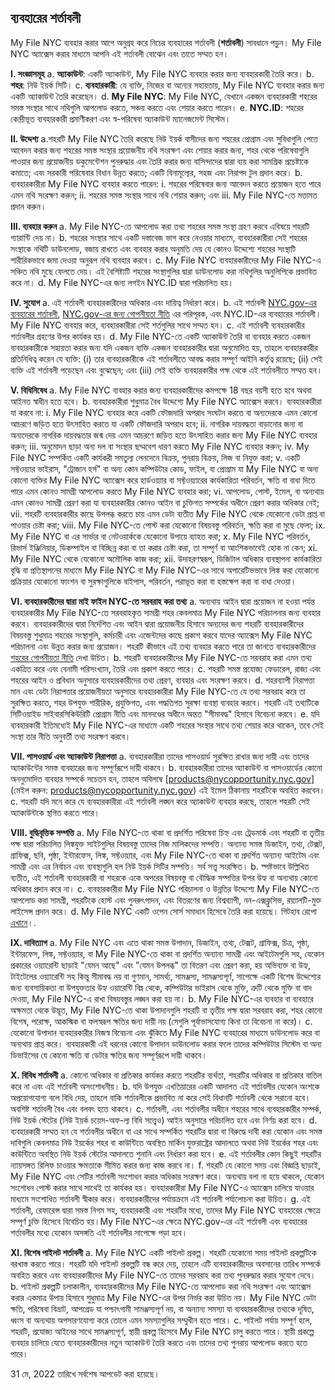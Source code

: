## ব্যবহারের শর্তাবলী

My File NYC ব্যবহার করার আগে অনুগ্রহ করে নিচের ব্যবহারের শর্তাবলী (**শর্তাবলী**) সাবধানে পড়ুন। My File NYC অ্যাক্সেস করার মাধ্যমে আপনি এই শর্তাবলী বোঝেন এবং তাতে সম্মত হন।

**I. সংজ্ঞাসমূহ**
a. **অ্যাকাউন্ট**: একটি অ্যাকাউন্ট, My File NYC ব্যবহার করার জন্য ব্যবহারকারী তৈরি করে।
b. **শহর**: নিউ ইয়র্ক সিটি।
c. **ব্যবহারকারী**: যে ব্যক্তি, নিজের বা অন্যের সহায়তায়, My File NYC ব্যবহার করার জন্য একটি অ্যাকাউন্ট তৈরি করেছেন।
d. **My File NYC**: My File NYC, যেখানে একজন ব্যবহারকারী শহরের সমস্ত সংস্থার সাথে নথিগুলি আপলোড করতে, সঞ্চয় করতে এবং শেয়ার করতে পারেন।
e. **NYC.ID**: শহরের কেন্দ্রীভূত ব্যবহারকারী প্রমাণীকরণ এবং স্ব-পরিষেবা অ্যাকাউন্ট ম্যানেজমেন্ট সিস্টেম।

**II. উদ্দেশ্য**
a.শহরটি My File NYC তৈরি করেছে নিউ ইয়র্ক বাসীদের জন্য শহরের প্রোগ্রাম এবং সুবিধাগুলি পেতে আবেদন করার জন্য শহরের সমস্ত সংস্থার প্রয়োজনীয় নথি সংরক্ষণ এবং শেয়ার করার জন্য, শহর থেকে পরিষেবাগুলি পাওয়ার জন্য প্রয়োজনীয় ডকুমেন্টেশন পুনরুদ্ধার এবং তৈরি করার জন্য বাসিন্দাদের দ্বারা ব্যয় করা সামগ্রিক প্রচেষ্টাকে কমাতে; এবং সরকারী পরিষেবার বিধান উন্নত করতে; একটি বিনামূল্যের, সহজ এবং নিরাপদ টুল প্রদান করে।
b. ব্যবহারকারীরা My File NYC ব্যবহার করতে পারেন:
i. শহরের পরিষেবার জন্য আবেদন করতে প্রয়োজন হতে পারে এমন নথি সংরক্ষণ করুন;
ii. শহরের সমস্ত সংস্থার সাথে নথি শেয়ার করুন; এবং
iii. My File NYC-তে মতামত প্রদান করুন।

**III. ব্যবহার করুন**
a. My File NYC-তে আপলোড করা তথ্য শহরের সমস্ত সংস্থা গ্রহণ করবে এবিষয়ে শহরটি গ্যারান্টি দেয় না।
b. শহরের সংস্থার সাথে একটি দস্তাবেজ ভাগ করে নেওয়ার মাধ্যমে, ব্যবহারকারীরা সেই শহরের সংস্থাকে নথিটি ডাউনলোড, বজায় রাখতে এবং ব্যবহার করার অনুমতি দেয় যে কোনও উদ্দেশ্যে শহরের সংস্থাটি শারীরিকভাবে জমা দেওয়া অনুরূপ নথি ব্যবহার করবে।
c. My File NYC ব্যবহারকারীদের My File NYC-এ সঞ্চিত নথি মুছে ফেলতে দেয়। এই বৈশিষ্ট্যটি শহরের সংস্থাগুলির দ্বারা ডাউনলোড করা নথিগুলির অনুলিপিকে প্রভাবিত করে না।
d. My File NYC-এর জন্য লগইন NYC.ID দ্বারা পরিচালিত হয়।

**IV. সুযোগ**
a. এই শর্তাবলী ব্যবহারকারীদের অধিকার এবং দায়িত্ব নির্ধারণ করে।
b. এই শর্তাবলী [NYC.gov-এর ব্যবহারের শর্তাবলী](https://www1.nyc.gov/home/terms-of-use.page), [NYC.gov-এর জন্য গোপনীয়তা নীতি](https://www1.nyc.gov/home/privacy-policy.page) এর পরিপূরক, এবং NYC.ID-এর ব্যবহারের শর্তাবলী। My File NYC ব্যবহার করে, ব্যবহারকারীরা সেই শর্তগুলির সাথে সম্মত হন।
c. এই শর্তাবলী ব্যবহারকারীর শর্তাবলীর গ্রহণের উপর কার্যকর হয়।
d. My File NYC-তে একটি অ্যাকাউন্ট তৈরি বা ব্যবহার করতে একজন ব্যবহারকারীকে সহায়তা করার জন্য যদি একজন ব্যক্তি একজন ব্যবহারকারীর দ্বারা অনুমোদিত হয়, তাহলে ব্যবহারকারীর প্রতিনিধিত্ব করেন যে ব্যক্তি: (i) তার ব্যবহারকারীকে এই শর্তাবলীতে আবদ্ধ করার সম্পূর্ণ আইনি কর্তৃত্ব রয়েছে; (ii) সেই ব্যক্তি এই শর্তাবলী পড়েছেন এবং বুঝেছে্ন; এবং (iii) সেই ব্যক্তি ব্যবহারকারীর পক্ষ থেকে এই শর্তাবলীতে সম্মত হন।

**V. বিধিনিষেধ**
a. My File NYC ব্যবহার করার জন্য ব্যবহারকারীদের কমপক্ষে 18 বছর বয়সী হতে হবে অথবা আইনত স্বাধীন হতে হবে।
b. ব্যবহারকারীরা শুধুমাত্র বৈধ উদ্দেশ্যে My File NYC অ্যাক্সেস করবে। ব্যবহারকারীরা যা করবে না:
i. My File NYC ব্যবহার করে একটি ফৌজদারি অপরাধ সংঘটন করতে বা অন্যদেরকে এমন কোনো আচরণে জড়িত হতে উৎসাহিত করতে যা একটি ফৌজদারি অপরাধ হবে;
ii. নাগরিক দায়বদ্ধতা বাড়ানোর জন্য বা অন্যদেরকে নাগরিক দায়বদ্ধতার জন্ম দেয় এমন আচরণে জড়িত হতে উৎসাহিত করার জন্য My File NYC ব্যবহার করুন;
iii. অনুমোদন ছাড়া অন্য দল বা সংস্থার ছদ্মবেশ ধারণ করতে My File NYC ব্যবহার করুন;
iv. My File NYC সম্পর্কিত একটি কার্যকরী সমতুল্য লেনদেনে বিক্রয়, পুনরায় বিক্রয়, লিজ বা নিযুক্ত করা;
v. একটি সফ্টওয়্যার ভাইরাস, "ট্রোজান হর্স" বা অন্য কোন কম্পিউটার কোড, ফাইল, বা প্রোগ্রাম যা My File NYC বা অন্য কোনো ব্যক্তির My File NYC অ্যাক্সেস করে হার্ডওয়্যার বা সফ্টওয়্যারের কার্যকারিতা পরিবর্তন, ক্ষতি বা বাধা দিতে পারে এমন কোনও সামগ্রী আপলোড করতে My File NYC ব্যবহার করা;
vi. আপলোড, পোস্ট, ইমেল, বা অন্যথায় এমন কোনও সামগ্রী প্রেরণ করা যা ব্যবহারকারীর কোনও আইন বা চুক্তিগত সম্পর্কের অধীনে প্রেরণ করার অধিকার নেই;
vii. শহরটি ব্যবহারকারীর কাছে উপলব্ধ করতে চায় এমন ডেটা ব্যতীত My File NYC থেকে যেকোনো ডেটা প্রাপ্ত বা পাওয়ার চেষ্টা করা;
viii. My File NYC-তে পোস্ট করা যেকোনো বিষয়বস্তু পরিবর্তন, ক্ষতি করা বা মুছে ফেলা;
ix. My File NYC বা এর সার্ভার বা নেটওয়ার্ককে যেকোনো উপায়ে ব্যাহত করা;
x. My File NYC পরিবর্তন, রিভার্স ইঞ্জিনিয়ার, ডিকম্পাইল বা বিচ্ছিন্ন করা বা তা করার চেষ্টা করা, তা সম্পূর্ণ বা আংশিকভাবেই হোক না কেন;
xi. My File NYC থেকে যেকোনো অমৌলিক কাজ করা;
xii. উদাহরণস্বরূপ, ডিজিটাল অধিকার ব্যবস্থাপনা কার্যকারিতা বৃদ্ধি বা প্রতিস্থাপনের মাধ্যমে My File NYC বা My File NYC-এর সাথে অপারেটিভভাবে লিঙ্ক করা যেকোনো প্রক্রিয়ার যেকোনো ফাংশন বা সুরক্ষাগুলিকে বাইপাস, পরিবর্তন, পরাভূত করা বা হস্তক্ষেপ করা বা বাধা দেওয়া।

**VI. ব্যবহারকারীদের দ্বারা মাই ফাইল NYC-তে সরবরাহ করা তথ্য**
a. অন্যথায় আইন দ্বারা প্রয়োজন না হওয়া পর্যন্ত ব্যবহারকারীর My File NYC-তে সরবরাহকৃত সামগ্রী শহর কেবলমাত্র My File NYC পরিচালনার জন্য ব্যবহার করবে। ব্যবহারকারীদের দ্বারা নির্দেশিত এবং আইন দ্বারা প্রয়োজনীয় হিসাবে অন্যদের জন্য শহরটি ব্যবহারকারীদের বিষয়বস্তু শুধুমাত্র শহরের সংস্থাগুলি, কর্মচারী এবং এজেন্টদের কাছে প্রকাশ করবে যাদের অ্যাক্সেস My File NYC পরিচালনা এবং উন্নত করার জন্য প্রয়োজন। শহরটি কীভাবে এই তথ্য ব্যবহার করতে পারে তা জানতে ব্যবহারকারীদের [শহরের গোপনীয়তা নীতি](https://www1.nyc.gov/home/privacy-policy.page) দেখা উচিত।
b. শহরটি ব্যবহারকারীদের My File NYC-তে সরবরাহ করা এমন তথ্য একত্রিত করে এবং বেনামী পরিসংখ্যান, তৈরি এবং প্রকাশ করতে পারে।
c. শহরটি সমস্ত প্রযোজ্য ফেডারেল, রাজ্য এবং শহরের আইন ও প্রবিধান অনুসারে ব্যবহারকারীদের তথ্য প্রেরণ, ব্যবহার এবং সংরক্ষণ করবে।
d. শহরব্যাপী নিরাপত্তা মান এবং ডেটা নিরাপত্তার প্রয়োজনীয়তা অনুসারে ব্যবহারকারীরা My File NYC-তে যে তথ্য সরবরাহ করে তা সুরক্ষিত করতে, শহর উপযুক্ত শারীরিক, প্রযুক্তিগত, এবং পদ্ধতিগত সুরক্ষা ব্যবস্থা ব্যবহার করবে। শহরটি এই তথ্যটিকে সিটিওয়াইড সাইবারসিকিউরিটি প্রোগ্রাম নীতি এবং মানদণ্ডের অধীনে অন্তত "সীমাবদ্ধ" হিসাবে বিবেচনা করবে।
e. যদি ব্যবহারকারী ইতিমধ্যেই My File NYC-এর মাধ্যমে একটি শহরের সংস্থার সাথে তথ্য শেয়ার করে থাকেন, তবে সেই সংস্থা তার নীতি অনুবর্তী তথ্য সংরক্ষণ করবে।

**VII. পাসওয়ার্ড এবং অ্যাকাউন্ট নিরাপত্তা**
a. ব্যবহারকারীরা তাদের পাসওয়ার্ড সুরক্ষিত রাখার জন্য দায়ী এবং তাদের অ্যাকাউন্টের সমস্ত ব্যবহারের জন্য সম্পূর্ণরূপে দায়ী থাকবে।
b. ব্যবহারকারীরা তাদের অ্যাকাউন্ট বা পাসওয়ার্ডের কোনো অননুমোদিত ব্যবহার সম্পর্কে সচেতন হন, তাহলে অবিলম্বে [products@nycopportunity.nyc.gov](মেইল করুন: products@nycopportunity.nyc.gov) এই ইমেল ঠিকানায় শহরটিকে অবহিত করবেন।
c. শহরটি যদি মনে করে যে ব্যবহারকারীরা এই শর্তাবলী লঙ্ঘন করে অ্যাকাউন্ট ব্যবহার করছে, তাহলে শহরটি সেই অ্যাকাউন্টকে স্থগিত করতে পারে।

**VIII. বুদ্ধিবৃত্তিক সম্পত্তি**
a. My File NYC-তে থাকা বা প্রদর্শিত পরিষেবা চিহ্ন এবং ট্রেডমার্ক এবং শহরটি বা তৃতীয় পক্ষ দ্বারা পরিচালিত লিঙ্কযুক্ত সাইটগুলির বিষয়বস্তু তাদের নিজ মালিকদের সম্পত্তি। অন্যান্য সমস্ত ডিজাইন, তথ্য, টেক্সট, গ্রাফিক্স, ছবি, পৃষ্ঠা, ইন্টারফেস, লিঙ্ক, সফ্টওয়্যার, এবং My File NYC-তে থাকা বা প্রদর্শিত অন্যান্য আইটেম এবং সামগ্রী এবং এর নির্বাচন এবং ব্যবস্থাগুলি হল নিউ ইয়র্ক সিটির সম্পত্তি। সর্ব সত্ত্ব সংরক্ষিত।
b. স্পষ্টভাবে উল্লিখিত ব্যতীত, এই শর্তাবলী ব্যবহারকারী বা শহরকে একে অপরের বিষয়বস্তু বা বৌদ্ধিক সম্পত্তির উপর উহ্য বা অন্যথায় কোনো অধিকার প্রদান করে না।
c. ব্যবহারকারীরা My File NYC পরিচালনা ও উন্নতির উদ্দেশ্যে My File NYC-তে আপলোড করা সামগ্রী, শহরটিকে হোস্ট এবং পুনরুৎপাদন, এবং বিতরণের জন্য বিশ্বব্যাপী, নন-এক্সক্লুসিভ, রয়্যালটি-মুক্ত লাইসেন্স প্রদান করে।
d. My File NYC একটি ওপেন সোর্স সমাধান হিসেবে তৈরি করা হয়েছে। গিটহাব রেপো [এখানে](https://github.com/CityOfNewYork/my-file-nyc)।.

**IX. দাবিত্যাগ**
a. My File NYC এবং এতে থাকা সমস্ত উপাদান, ডিজাইন, তথ্য, টেক্সট, গ্রাফিক্স, চিত্র, পৃষ্ঠা, ইন্টারফেস, লিঙ্ক, সফ্টওয়্যার, বা My File NYC-তে থাকা বা প্রদর্শিত অন্যান্য সামগ্রী এবং আইটেমগুলি সহ, যেকোন প্রকারের ওয়্যারেন্টি ছাড়াই "যেমন আছে" এবং "যেমন উপলব্ধ" তা বিতরণ এবং প্রেরণ করা, হয় অভিব্যক্ত বা উহ্য, টাইটেলের ওয়্যারেন্টি সহ কিন্তু সীমাবদ্ধ নয় বা গুণমান, সামর্থ্য, সামঞ্জস্য, সামঞ্জস্যপূর্ণ, সাপেক্ষে একটি বিশেষ উদ্দেশ্যের জন্য ব্যবসায়িকতা বা উপযুক্ততার উহ্য ওয়ারেন্টি বিঘ্ন থেকে, কম্পিউটার ভাইরাস থেকে মুক্তি, ত্রুটি থেকে মুক্তি বা বাদ দেওয়া, My File NYC-এ রাখা বিষয়বস্তুর লঙ্ঘন করা হয় না।
b. My File NYC-এর ব্যবহার বা ব্যবহারে অক্ষমতা থেকে উদ্ভূত, My File NYC-তে থাকা উপাদানগুলি শহরটি বা তৃতীয় পক্ষ দ্বারা সরবরাহ করা, শহর কোনো বিশেষ, পরোক্ষ, আকস্মিক বা ফলস্বরূপ ক্ষতির জন্য দায়ী নয় (সেগুলি পূর্বাভাসযোগ্য কিনা তা বিবেচনা না করে)।
c. যেকোনো উপাদান ব্যবহারকারীর নিজস্ব বিবেচনা এবং ঝুঁকিতে My File NYC ব্যবহারের মাধ্যমে ডাউনলোড করে বা অন্যথায় প্রাপ্ত করে। ব্যবহারকারী এই ধরনের কোনো উপাদান ডাউনলোড করার ফলে তাদের কম্পিউটার সিস্টেম বা অন্য ডিভাইসের যে কোনো ক্ষতি বা ডেটার ক্ষতির জন্য সম্পূর্ণরূপে দায়ী থাকবে।

**X. বিবিধ শর্তাবলী**
a. কোনো অধিকার বা প্রতিকার কার্যকর করতে শহরটির ব্যর্থতা, শহরটির অধিকার বা প্রতিকার বাতিল করে না এবং এই শর্তাবলী অসংশোধনীয়।
b. যদি উপযুক্ত এখতিয়ারের একটি আদালত এই শর্তাবলীর যেকোন অংশকে অপ্রয়োগযোগ্য বলে বিধি দেয়, তাহলে বাকি শর্তাবলীকে প্রভাবিত না করে সেই বিধানটি শর্তাবলী থেকে সরানো হবে। অবশিষ্ট শর্তাবলী বৈধ এবং বলবৎ হতে থাকবে।
c. শর্তাবলী, এবং শর্তাবলীর অধীনে শহরের সাথে ব্যবহারকারীর সম্পর্ক, নিউ ইয়র্ক স্টেটের (নিউ ইয়র্ক চয়েস-অফ-ল্য বিধি সত্ত্বেও) আইন অনুসারে পরিচালিত হবে এবং নির্ণয় করা হবে।
d. ব্যবহারকারী সম্মত হন যে শর্তাবলীর অধীনে বা এর সাথে সম্পর্কিত শহরটির দ্বারা বা বিরুদ্ধে দাবী করা যেকোন এবং সমস্ত দাবিগুলি কেবলমাত্র নিউ ইয়র্কের শহর বা কাউন্টিতে অবস্থিত মার্কিন যুক্তরাষ্ট্রের আদালতে অথবা নিউ ইয়র্কের শহর এবং কাউন্টিতে অবস্থিত নিউ ইয়র্ক স্টেটের আদালতে শুনানি এবং নির্ধারণ করা হবে।
e. এই শর্তাবলীর কোন কিছুই শহরটির ন্যায়সঙ্গত রিলিফ চাওয়ার ক্ষমতাকে সীমিত করার জন্য কাজ করবে না।
f. শহরটি যে কোনো সময় এবং বিজ্ঞপ্তি ছাড়াই, My File NYC এবং সেটির শর্তাবলী সংশোধন করার অধিকার সংরক্ষণ করে। অন্যথায় বলা না হয়ে থাকলে, যেকোন সংশোধন পোস্ট করার সাথে সাথেই তা কার্যকর হয়। ব্যবহারকারীরা My File NYC-এ অ্যাক্সেস চালিয়ে যাওয়ার মাধ্যমে সংশোধিত শর্তাবলী স্বীকার করে। ব্যবহারকারীদের পর্যায়ক্রমে এই শর্তাবলী পর্যালোচনা করা উচিত।
g. এই শর্তাবলী, রেফারেন্স দ্বারা সমস্ত নিগম সহ, ব্যবহারকারী এবং শহরটির মধ্যে, তাদের My File NYC ব্যবহারের ক্ষেত্রে সম্পূর্ণ চুক্তি হিসেবে বিবেচিত হয়।My File NYC-এর ক্ষেত্রে NYC.gov-এর এই শর্তাবলী এবং ব্যবহারের শর্তাবলীর মধ্যে যেকোন অসঙ্গতি এই শর্তাবলীর সাপেক্ষে পড়া হবে।

**XI. বিশেষ পাইলট শর্তাবলী**
a. My File NYC একটি পাইলট প্রকল্প। শহরটি যেকোনো সময় পাইলট প্রকল্পটিকে বরখাস্ত করতে পারে। শহরটি যদি পাইলট প্রকল্পটি বন্ধ করে দেয়, তাহলে এটি ব্যবহারকারীদের অবসানের তারিখ সম্পর্কে অবহিত করবে এবং ব্যবহারকারীদের My File NYC-তে তাদের সরবরাহ করা তথ্য পুনরুদ্ধার করার সুযোগ দেবে।
b. পাইলট প্রকল্পটি চলাকালীন, ব্যবহারকারীদের My File NYC-তে আপলোড করা নথি সংরক্ষণ এবং অ্যাক্সেস করার একমাত্র উপায় হিসাবে শুধুমাত্র My File NYC-এর উপর নির্ভর করা উচিত নয়। My File NYC ডেটা ক্ষতি, পরিষেবা বিভ্রাট, আপগ্রেড যা পশ্চাৎগামী সামঞ্জস্যপূর্ণ নয়, বা অন্যান্য সমস্যা যা ব্যবহারকারীদের তথ্যকে দূষিত, ধ্বংস বা অন্যথায় অপসারণযোগ্য করে তোলে এমন সমস্যাগুলির সম্মুখীন হতে পারে।
c. পাইলট পর্যায় সম্পূর্ণ হলে, শহরটি, প্রযোজ্য আইনের সাথে সামঞ্জস্যপূর্ণ, স্থায়ী প্রকল্প হিসেবে My File NYC চালু করতে পারে। স্থায়ী প্রকল্পে ব্যবহার চালিয়ে যেতে ব্যবহারকারীদের নতুন অ্যাকাউন্ট তৈরি করতে এবং তাদের তথ্য পুনরায় আপলোড করতে হতে পারে।

31 মে, 2022 তারিখে সর্বশেষ আপডেট করা হয়েছে।
